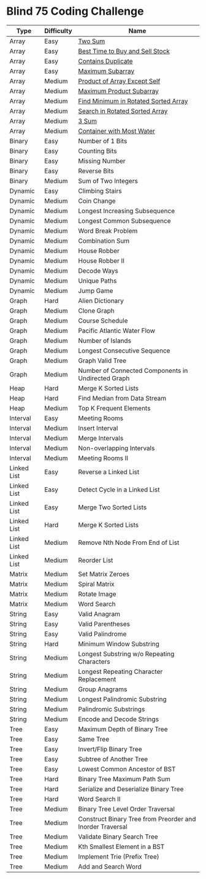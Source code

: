# Blind 75 Coding Challenge

| Type        | Difficulty | Name                                                      |
|-------------|------------|-----------------------------------------------------------|
| Array       | Easy       | [Two Sum](https://leetcode.com/problems/two-sum/)                                                   |
| Array       | Easy       | [Best Time to Buy and Sell Stock](https://leetcode.com/problems/best-time-to-buy-and-sell-stock/)                           |
| Array       | Easy       | [Contains Duplicate](https://leetcode.com/problems/contains-duplicate/)                                        |
| Array       | Easy       | [Maximum Subarray](https://leetcode.com/problems/maximum-subarray/)                                          |
| Array       | Medium     | [Product of Array Except Self](https://leetcode.com/problems/product-of-array-except-self/)                              |
| Array       | Medium     | [Maximum Product Subarray](https://leetcode.com/problems/maximum-product-subarray/)                                  |
| Array       | Medium     | [Find Minimum in Rotated Sorted Array](https://leetcode.com/problems/find-minimum-in-rotated-sorted-array/)                      |
| Array       | Medium     | [Search in Rotated Sorted Array](https://leetcode.com/problems/search-in-rotated-sorted-array/)                            |
| Array       | Medium     | [3 Sum](https://leetcode.com/problems/3sum/)                                                     |
| Array       | Medium     | [Container with Most Water](https://leetcode.com/problems/container-with-most-water/)                                 |
| Binary      | Easy       | Number of 1 Bits                                          |
| Binary      | Easy       | Counting Bits                                             |
| Binary      | Easy       | Missing Number                                            |
| Binary      | Easy       | Reverse Bits                                              |
| Binary      | Medium     | Sum of Two Integers                                       |
| Dynamic     | Easy       | Climbing Stairs                                           |
| Dynamic     | Medium     | Coin Change                                               |
| Dynamic     | Medium     | Longest Increasing Subsequence                            |
| Dynamic     | Medium     | Longest Common Subsequence                                |
| Dynamic     | Medium     | Word Break Problem                                        |
| Dynamic     | Medium     | Combination Sum                                           |
| Dynamic     | Medium     | House Robber                                              |
| Dynamic     | Medium     | House Robber II                                           |
| Dynamic     | Medium     | Decode Ways                                               |
| Dynamic     | Medium     | Unique Paths                                              |
| Dynamic     | Medium     | Jump Game                                                 |
| Graph       | Hard       | Alien Dictionary                                          |
| Graph       | Medium     | Clone Graph                                               |
| Graph       | Medium     | Course Schedule                                           |
| Graph       | Medium     | Pacific Atlantic Water Flow                               |
| Graph       | Medium     | Number of Islands                                         |
| Graph       | Medium     | Longest Consecutive Sequence                              |
| Graph       | Medium     | Graph Valid Tree                                          |
| Graph       | Medium     | Number of Connected Components in Undirected Graph        |
| Heap        | Hard       | Merge K Sorted Lists                                      |
| Heap        | Hard       | Find Median from Data Stream                              |
| Heap        | Medium     | Top K Frequent Elements                                   |
| Interval    | Easy       | Meeting Rooms                                             |
| Interval    | Medium     | Insert Interval                                           |
| Interval    | Medium     | Merge Intervals                                           |
| Interval    | Medium     | Non-overlapping Intervals                                 |
| Interval    | Medium     | Meeting Rooms II                                          |
| Linked List | Easy       | Reverse a Linked List                                     |
| Linked List | Easy       | Detect Cycle in a Linked List                             |
| Linked List | Easy       | Merge Two Sorted Lists                                    |
| Linked List | Hard       | Merge K Sorted Lists                                      |
| Linked List | Medium     | Remove Nth Node From End of List                          |
| Linked List | Medium     | Reorder List                                              |
| Matrix      | Medium     | Set Matrix Zeroes                                         |
| Matrix      | Medium     | Spiral Matrix                                             |
| Matrix      | Medium     | Rotate Image                                              |
| Matrix      | Medium     | Word Search                                               |
| String      | Easy       | Valid Anagram                                             |
| String      | Easy       | Valid Parentheses                                         |
| String      | Easy       | Valid Palindrome                                          |
| String      | Hard       | Minimum Window Substring                                  |
| String      | Medium     | Longest Substring w/o Repeating Characters                |
| String      | Medium     | Longest Repeating Character Replacement                   |
| String      | Medium     | Group Anagrams                                            |
| String      | Medium     | Longest Palindromic Substring                             |
| String      | Medium     | Palindromic Substrings                                    |
| String      | Medium     | Encode and Decode Strings                                 |
| Tree        | Easy       | Maximum Depth of Binary Tree                              |
| Tree        | Easy       | Same Tree                                                 |
| Tree        | Easy       | Invert/Flip Binary Tree                                   |
| Tree        | Easy       | Subtree of Another Tree                                   |
| Tree        | Easy       | Lowest Common Ancestor of BST                             |
| Tree        | Hard       | Binary Tree Maximum Path Sum                              |
| Tree        | Hard       | Serialize and Deserialize Binary Tree                     |
| Tree        | Hard       | Word Search II                                            |
| Tree        | Medium     | Binary Tree Level Order Traversal                         |
| Tree        | Medium     | Construct Binary Tree from Preorder and Inorder Traversal |
| Tree        | Medium     | Validate Binary Search Tree                               |
| Tree        | Medium     | Kth Smallest Element in a BST                             |
| Tree        | Medium     | Implement Trie (Prefix Tree)                              |
| Tree        | Medium     | Add and Search Word                                       |